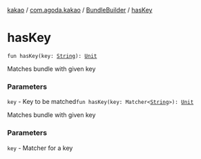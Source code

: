 [kakao](../../index.md) / [com.agoda.kakao](../index.md) / [BundleBuilder](index.md) / [hasKey](./has-key.md)

# hasKey

`fun hasKey(key: `[`String`](https://kotlinlang.org/api/latest/jvm/stdlib/kotlin/-string/index.html)`): `[`Unit`](https://kotlinlang.org/api/latest/jvm/stdlib/kotlin/-unit/index.html)

Matches bundle with given key

### Parameters

`key` - Key to be matched`fun hasKey(key: Matcher<`[`String`](https://kotlinlang.org/api/latest/jvm/stdlib/kotlin/-string/index.html)`>): `[`Unit`](https://kotlinlang.org/api/latest/jvm/stdlib/kotlin/-unit/index.html)

Matches bundle with given key

### Parameters

`key` - Matcher for a key